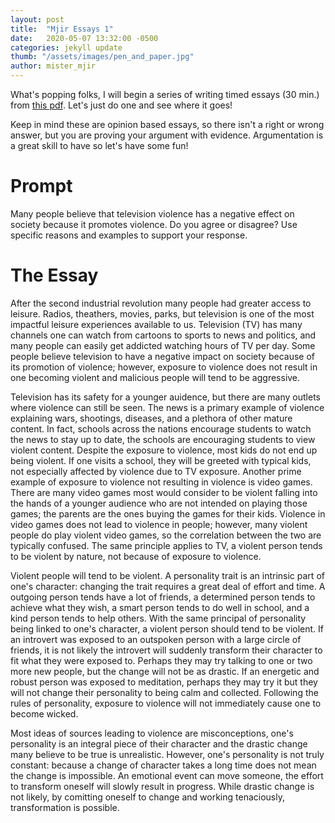 ```yaml
---
layout: post
title:  "Mjir Essays 1"
date:   2020-05-07 13:32:00 -0500
categories: jekyll update
thumb: "/assets/images/pen_and_paper.jpg"
author: mister_mjir
---
```


What's popping folks, I will begin a series of writing timed essays (30 min.) from [this pdf](https://www.misd.net/languageart/grammarinaction/501writingprompts.pdf). Let's just do one and see where it goes!

Keep in mind these are opinion based essays, so there isn't a right or wrong answer, but you are proving your argument with evidence. Argumentation is a great skill to have so let's have some fun!

# Prompt

Many people believe that television violence has a negative effect on society because it promotes violence. Do you agree or disagree? Use specific reasons and examples to support your response.

# The Essay

After the second industrial revolution many people had greater access to leisure. Radios, theathers, movies, parks, but television
is one of the most impactful leisure experiences available to us. Television (TV) has many channels one can watch from cartoons to sports
to news and politics, and many people can easily get addicted watching hours of TV per day. Some people believe television to
have a negative impact on society because of its promotion of violence; however, exposure to violence does not result in one 
becoming violent and malicious people will tend to be aggressive.

Television has its safety for a younger auidence, but there are many outlets where violence can still be seen. The news is a
primary example of violence explaining wars, shootings, diseases, and a plethora of other mature content. In fact, schools
across the nations encourage students to watch the news to stay up to date, the schools are encouraging students to view
violent content. Despite the exposure to violence, most kids do not end up being violent. If one visits a school, they will
be greeted with typical kids, not especially affected by violence due to TV exposure. Another prime example of exposure to
violence not resulting in violence is video games. There are many video games most would consider to be violent falling into
the hands of a younger audience who are not intended on playing those games; the parents are the ones buying the games for
their kids. Violence in video games does not lead to violence in people; however, many violent people do play violent video
games, so the correlation between the two are typically confused. The same principle applies to TV, a violent person tends to
be violent by nature, not because of exposure to violence.

Violent people will tend to be violent. A personality trait is an intrinsic part of one's character: changing the trait
requires a great deal of effort and time. A outgoing person tends have a lot of friends, a determined person tends to
achieve what they wish, a smart person tends to do well in school, and a kind person tends to help others. With the same
principal of personality being linked to one's character, a violent person should tend to be violent. If an introvert was
exposed to an outspoken person with a large circle of friends, it is not likely the introvert will suddenly transform their
character to fit what they were exposed to. Perhaps they may try talking to one or two more new people, but the change will
not be as drastic. If an energetic and robust person was exposed to meditation, perhaps they may try it but they will not
change their personality to being calm and collected. Following the rules of personality, exposure to violence will not
immediately cause one to become wicked.

Most ideas of sources leading to violence are misconceptions, one's personality is an integral piece of their character and
the drastic change many believe to be true is unrealistic. However, one's personality is not truly constant: because a change
of character takes a long time does not mean the change is impossible. An emotional event can move someone, the effort to
transform oneself will slowly result in progress. While drastic change is not likely, by comitting oneself to change and
working tenaciously, transformation is possible.
